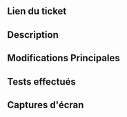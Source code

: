 ## Lien du ticket


## Description


## Modifications Principales


## Tests effectués


## Captures d'écran
